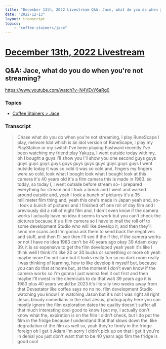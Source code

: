 ```yaml
---
title: "December 13th, 2022 Livestream Q&A: Jace, what do you do when you're not streaming?"
date: "2022-12-13"
layout: transcript
topics:
    - "coffee-stainers/jace"
---
```

# [December 13th, 2022 Livestream](../2022-12-13.md)
## Q&A: Jace, what do you do when you're not streaming?
https://www.youtube.com/watch?v=N4VEvY6aRg0

### Topics
* [Coffee Stainers > Jace](../topics/coffee-stainers/jace.md)

### Transcript

> Chase what do you do when you're not streaming, I play RuneScape I play, melvore Idol which is an idol version of RuneScape, I play my PlayStation or my switch I've been playing Eastward recently I've been watching my friend play Yakuza, I went outside today with my, oh I bought a guys I'll show you I'll show you one second guys guys guys guys guys guys guys guys guys guys guys guys guys I went outside today it was so cold it was so cold and, fingers my fingers were so cold, look what I bought look what I bought look at this camera it's 40 years old it's a film camera this is made in 1983. so today, so today I, I went outside before stream so- I prepared everything for stream and I took a break and I went and walked around outside and, yeah I took a bunch of pictures it's a 35 millimeter film thing and, yeah this one's made in Japan yeah and, so- I took a bunch of pictures and I finished off one roll of day film and I previously did a roll of night film and, I don't even know if the camera works I actually have no idea it seems to work but you can't check the pictures because it's a film camera so I have to mail the roll off to some development Studio who will like develop it, and then they'll send me scans and I'm gonna ask them to send back the negatives and stuff, and then I'll see then I'll see if the if the, if the camera works or not I have no idea 1983 can't be 40 years ago okay 39 Adam okay 39. it is so expensive to get the film developed yeah yeah it's like I think well I think it's like 20 or 30 bucks or something or more oh yeah maybe more I'm not sure but it looks really fun so no dark room really I was thinking of learning, how to like develop it myself but, because you can do that at home but, at the moment I don't even know if the camera works so I'm gonna I just wanna feel it out first and then maybe I'll invest in the chemicals to do that wait 39 years ago it is 1983 plus 40 years would be 2023 it's literally two weeks away from that Devastator like coffee says no no no, film development Studio watching you know I'm watching Jason but it's not I was right all right Jesus bloody comedians in the chat Jesus, photography here you can mostly ignore the film exploration dates the quality doesn't suffer all that much interesting cool good to know I put my, I actually don't know what the, expiration is on the film I didn't check, but I do put the film in the fridge because I understand that that slows down the, like degradation of the film as well so, yeah they're firmly in the fridge foreign oh I get it Adam I'm sorry I didn't pick up on that I get it you're in denial you just don't want that to be 40 years ago film the fridge is good cool
